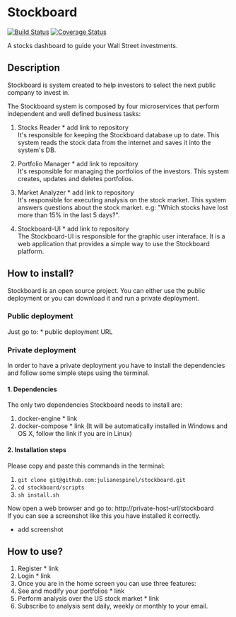 # Stockboard

[![Build Status](https://travis-ci.org/julianespinel/stockboard.svg?branch=master)](https://travis-ci.org/julianespinel/stockboard)
[![Coverage Status](https://coveralls.io/repos/github/julianespinel/stockboard/badge.svg?branch=master)](https://coveralls.io/github/julianespinel/stockboard?branch=master)

A stocks dashboard to guide your Wall Street investments.

## Description

Stockboard is system created to help investors to select the next public company to invest in.

The Stockboard system is composed by four microservices that perform independent and well defined business tasks:

1. Stocks Reader * add link to repository<br>
It's responsible for keeping the Stockboard database up to date. This system reads the stock data from the internet and saves it into the system's DB.

2. Portfolio Manager * add link to repository<br>
It's responsible for managing the portfolios of the investors. This system creates, updates and deletes portfolios.

3. Market Analyzer * add link to repository<br>
It's responsible for executing analysis on the stock market. This system answers questions about the stock market. e.g: "Which stocks have lost more than 15% in the last 5 days?".

4. Stockboard-UI * add link to repository<br>
The Stockboard-UI is responsible for the graphic user interaface. It is a web application that provides a simple way to use the Stockboard platform.

## How to install?

Stockboard is an open source project. You can either use the public deployment or you can download it and run a private deployment.

### Public deployment

Just go to: * public deployment URL

### Private deployment

In order to have a private deployment you have to install the dependencies and follow some simple steps using the terminal.

#### 1. Dependencies

The only two dependencies Stockboard needs to install are:
1. docker-engine * link
2. docker-compose * link (It will be automatically installed in Windows and OS X, follow the link if you are in Linux)

#### 2. Installation steps

Please copy and paste this commands in the terminal:

1. `git clone git@github.com:julianespinel/stockboard.git` <br>
2. `cd stockboard/scripts` <br>
3. `sh install.sh`

Now open a web browser and go to: http://private-host-url/stockboard <br>
If you can see a screenshot like this you have installed it correctly.

* add screenshot

## How to use?

1. Register * link
2. Login * link
3. Once you are in the home screen you can use three features:
  1. See and modify your portfolios * link
  2. Perform analysis over the US stock market * link
  3. Subscribe to analysis sent daily, weekly or monthly to your email.

